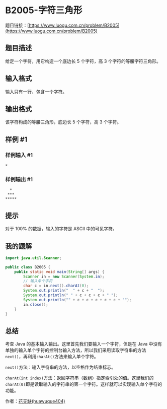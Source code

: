 # B2005-字符三角形

题目链接：[https://www.luogu.com.cn/problem/B2005](https://www.luogu.com.cn/problem/B2005)

## 题目描述

给定一个字符，用它构造一个底边长 $5$ 个字符，高 $3$ 个字符的等腰字符三角形。

## 输入格式

输入只有一行，包含一个字符。

## 输出格式

该字符构成的等腰三角形，底边长 $5$ 个字符，高 $3$ 个字符。

## 样例 #1

### 样例输入 #1

```
*
```

### 样例输出 #1

```
  *
 ***
*****
```

## 提示

对于 $100 \%$ 的数据，输入的字符是 ASCII 中的可见字符。

## 我的题解

```java
import java.util.Scanner;

public class B2005 {
    public static void main(String[] args) {
        Scanner in = new Scanner(System.in);
        // 输入单个字符
        char c = in.next().charAt(0);
        System.out.println("  " + c + "  ");
        System.out.println(" " + c + c + c + " ");
        System.out.println("" + c + c + c + c + c + "");
        in.close();
    }
}
```

## 总结

考查 Java 的基本输入输出。这里首先我们要输入一个字符，但是在 Java 中没有单独的输入单个字符的控制台输入方法，所以我们采用读取字符串的方法`next()`，再利用`charAt()`方法来输入单个字符。

`next()`方法：输入字符串的方法，以空格作为结束标志。

`charAt(int index)`方法：返回字符串（数组）指定索引处的值。这里我们的`charAt(0)`即是读取输入的字符串的第一个字符。这样就可以实现输入单个字符的功能。

作者：[花无缺(huawuque404)](https://huawuque404.com)